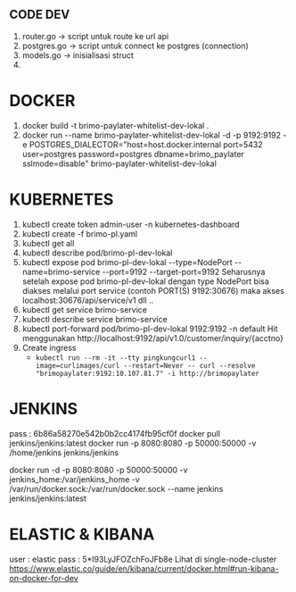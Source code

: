 ## CODE DEV
1. router.go -> script untuk route ke url api
2. postgres.go -> script untuk connect ke postgres (connection)
3. models.go -> inisialisasi struct 
4. 


# DOCKER
1. docker build -t brimo-paylater-whitelist-dev-lokal .
2. docker run --name brimo-paylater-whitelist-dev-lokal -d -p 9192:9192 -e POSTGRES_DIALECTOR="host=host.docker.internal port=5432 user=postgres password=postgres dbname=brimo_paylater sslmode=disable" brimo-paylater-whitelist-dev-lokal

# KUBERNETES
1. kubectl create token admin-user -n kubernetes-dashboard
2. kubectl create -f brimo-pl.yaml
3. kubectl get all
4. kubectl describe pod/brimo-pl-dev-lokal
5. kubectl expose pod brimo-pl-dev-lokal --type=NodePort --name=brimo-service --port=9192 --target-port=9192
    Seharusnya setelah expose pod brimo-pl-dev-lokal dengan type NodePort bisa diakses melalui port service (contoh PORT(S) 9192:30676) maka akses localhost:30676/api/service/v1 dll ..
6. kubectl get service brimo-service
7. kubectl describe service brimo-service
8. kubectl port-forward pod/brimo-pl-dev-lokal 9192:9192 -n default
Hit menggunakan http://localhost:9192/api/v1.0/customer/inquiry/{acctno}
9. Create ingress
    - ```kubectl run --rm -it --tty pingkungcurl1 --image=curlimages/curl --restart=Never -- curl --resolve "brimopaylater:9192:10.107.81.7" -i http://brimopaylater```

# JENKINS
pass : 6b86a58270e542b0b2cc4174fb95cf0f
docker pull jenkins/jenkins:latest
docker run -p 8080:8080 -p 50000:50000 -v /home/jenkins jenkins/jenkins

docker run -d -p 8080:8080 -p 50000:50000 -v jenkins_home:/var/jenkins_home -v /var/run/docker.sock:/var/run/docker.sock --name jenkins jenkins/jenkins:latest



# ELASTIC & KIBANA
user : elastic
pass : 5*I93LyJFOZchFoJFb8e
Lihat di single-node-cluster
https://www.elastic.co/guide/en/kibana/current/docker.html#run-kibana-on-docker-for-dev